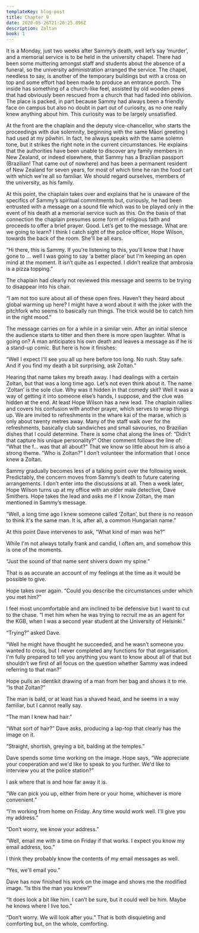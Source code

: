 ```yaml
---
templateKey: blog-post
title: Chapter 9
date: 2020-05-26T21:20:25.896Z
description: Zoltan
book: 1
---
```

It is a Monday, just two weeks after Sammy’s death, well let’s say ‘murder’, and a memorial service is to be held in the university chapel. There had been some muttering amongst staff and students about the absence of a funeral, so the university administration arranged the service. The chapel, needless to say, is another of the temporary buildings but with a cross on top and some effort had been made to produce an entrance porch. The inside has something of a church-like feel, assisted by old wooden pews that had obviously been rescued from a church that had faded into oblivion. The place is packed, in part because Sammy had always been a friendly face on campus but also no doubt in part out of curiosity, as no one really knew anything about him. This curiosity was to be largely unsatisfied.

At the front are the chaplain and the deputy vice-chancellor, who starts the proceedings with due solemnity, beginning with the same Māori greeting I had used at my pōwhiri. In fact, he always speaks with the same solemn tone, but it strikes the right note in the current circumstances. He explains that the authorities have been unable to discover any family members in New Zealand, or indeed elsewhere, that Sammy has a Brazilian passport (Brazilian! That came out of nowhere) and has been a permanent resident of New Zealand for seven years, for most of which time he ran the food cart with which we're all so familiar. We should regard ourselves, members of the university, as his family.

At this point, the chaplain takes over and explains that he is unaware of the specifics of Sammy’s spiritual commitments but, curiously, he had been entrusted with a message on a sound file which was to be played only in the event of his death at a memorial service such as this. On the basis of that connection the chaplain presumes some form of religious faith and proceeds to offer a brief prayer. Good. Let’s get to the message. What are we going to learn? I think I catch sight of the police officer, Hope Wilson, towards the back of the room. She'll be all ears.

“Hi there, this is Sammy. If you're listening to this, you'll know that I have gone to … well I was going to say ‘a better place’ but I'm keeping an open mind at the moment. It isn’t quite as I expected. I didn’t realize that ambrosia is a pizza topping.”

The chaplain had clearly not reviewed this message and seems to be trying to disappear into his chair.

“I am not too sure about all of these open fires. Haven’t they heard about global warming up here? I might have a word about it with the joker with the pitchfork who seems to basically run things. The trick would be to catch him in the right mood.”

The message carries on for a while in a similar vein. After an initial silence the audience starts to titter and then there is more open laughter. What is going on? A man anticipates his own death and leaves a message as if he is a stand-up comic. But here is how it finishes:

“Well I expect I'll see you all up here before too long. No rush. Stay safe. And if you find my death a bit surprising, ask Zoltan.”

Hearing that name takes my breath away. I had dealings with a certain Zoltan, but that was a long time ago. Let’s not even think about it. The name ‘Zoltan’ is the sole clue. Why was it hidden in that comedy skit? Well it was a way of getting it into someone else’s hands, I suppose, and the clue was hidden at the end. At least Hope Wilson has a new lead. The chaplain rallies and covers his confusion with another prayer, which serves to wrap things up. We are invited to refreshments in the whare kai of the marae, which is only about twenty metres away. Many of the staff walk over for the refreshments, basically club sandwiches and small savouries, no Brazilian dishes that I could determine. There is some chat along the lines of: “Didn’t that capture his unique personality?” Other comment follows the line of: “What the f... was that all about?” That we know so little about him is also a strong theme. “Who is Zoltan?” I don’t volunteer the information that I once knew a Zoltan.

Sammy gradually becomes less of a talking point over the following week. Predictably, the concern moves from Sammy’s death to future catering arrangements. I don’t enter into the discussions at all. Then a week later, Hope Wilson turns up at my office with an older male detective, Dave Smithers. Hope takes the lead and asks me if I know Zoltan, the man mentioned in Sammy’s message.

“Well, a long time ago I knew someone called ‘Zoltan’, but there is no reason to think it's the same man. It is, after all, a common Hungarian name.”

At this point Dave intervenes to ask, “What kind of man was he?”

While I'm not always totally frank and candid, I often am, and somehow this is one of the moments.

“Just the sound of that name sent shivers down my spine.”

That is as accurate an account of my feelings at the time as it would be possible to give.

Hope takes over again. “Could you describe the circumstances under which you met him?”

I feel most uncomfortable and am inclined to be defensive but I want to cut to the chase. “I met him when he was trying to recruit me as an agent for the KGB, when I was a second year student at the University of Helsinki.”

“Trying?” asked Dave.

“Well he might have thought he succeeded, and he wasn’t someone you wanted to cross, but I never completed any functions for that organisation. I'm fully prepared to tell you anything you want to know about all of that but shouldn’t we first of all focus on the question whether Sammy was indeed referring to that man?”

Hope pulls an identikit drawing of a man from her bag and shows it to me. “Is that Zoltan?”

The man is bald, or at least has a shaved head, and he seems in a way familiar, but I cannot really say.

“The man I knew had hair.”

“What sort of hair?” Dave asks, producing a lap-top that clearly has the image on it.

“Straight, shortish, greying a bit, balding at the temples.”

Dave spends some time working on the image. Hope says, “We appreciate your cooperation and we'd like to speak to you further. We'd like to interview you at the police station?”

I ask where that is and how far away it is.

“We can pick you up, either from here or your home, whichever is more convenient.”

“I'm working from home on Friday. Any time would work well. I'll give you my address.”

“Don’t worry, we know your address.”

“Well, email me with a time on Friday if that works. I expect you know my email address, too.”

I think they probably know the contents of my email messages as well.

“Yes, we'll email you.”

Dave has now finished his work on the image and shows me the modified image. “Is this the man you knew?”

“It does look a bit like him. I can’t be sure, but it could well be him. Maybe he knows where I live too.”

“Don’t worry. We will look after you.” That is both disquieting and comforting but, on the whole, comforting.